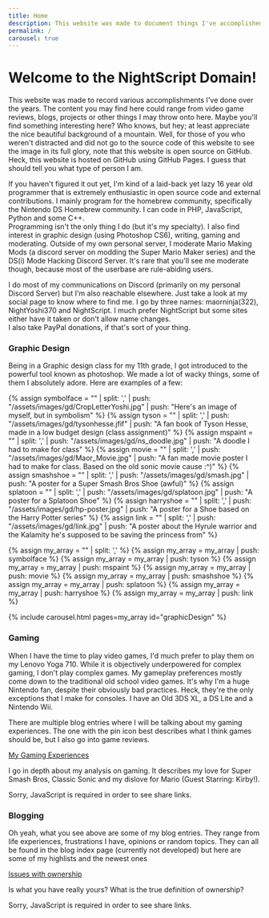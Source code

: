 ```yaml
---
title: Home
description: This website was made to document things I've accomplished over the years. Maybe you'll find something interesting here?
permalink: /
carousel: true
---
```


# Welcome to the NightScript Domain!

This website was made to record various accomplishments I've done over the years. The content you may find here could range from video game reviews, blogs, projects or other things I may throw onto here. Maybe you'll find something interesting here? Who knows, but hey; at least appreciate the nice beautiful background of a mountain. Well, for those of you who weren't distracted and did not go to the source code of this website to see the image in its full glory, note that this website is open source on GitHub. Heck, this website is hosted on GitHub using GitHub Pages. I guess that should tell you what type of person I am.

If you haven't figured it out yet, I'm kind of a laid-back yet lazy 16 year old programmer that is extremely enthusiastic in open source code and external contributions. I mainly program for the homebrew community, specifically the Nintendo DS Homebrew community. I can code in PHP, JavaScript, Python and some C++.     
Programming isn't the only thing I do (but it's my specialty). I also find interest in graphic design (using Photoshop CS6), writing, gaming and moderating. Outside of my own personal server, I moderate Mario Making Mods (a discord server on modding the Super Mario Maker series) and the DS(i) Mode Hacking Discord Server. It's rare that you'll see me moderate though, because most of the userbase are rule-abiding users.

I do most of my communications on Discord (primarily on my personal Discord Server) but I'm also reachable elsewhere. Just take a look at my social page to know where to find me. I go by three names: maorninja(322), NightYoshi370 and NightScript. I much prefer NightScript but some sites either have it taken or don't allow name changes.   
I also take PayPal donations, if that's sort of your thing.

### Graphic Design

Being in a Graphic design class for my 11th grade, I got introduced to the powerful tool known as photoshop. We made a lot of wacky things, some of them I absolutely adore. Here are examples of a few:

{% assign symbolface = "" | split: ',' | push: "/assets/images/gd/CropLetterYoshi.jpg" | push: "Here's an image of myself, but in symbolism" %}
{% assign tyson = "" | split: ',' | push: "/assets/images/gd/tysonhesse.jfif" | push: "A fan book of Tyson Hesse, made in a low budget design (class assignment)" %}
{% assign mspaint = "" | split: ',' | push: "/assets/images/gd/ns_doodle.jpg" | push: "A doodle I had to make for class" %}
{% assign movie = "" | split: ',' | push: "/assets/images/gd/Maor_Movie.jpg" | push: "A fan made movie poster I had to make for class. Based on the old sonic movie cause :^)" %}
{% assign smashshoe = "" | split: ',' | push: "/assets/images/gd/smash.jpg" | push: "A poster for a Super Smash Bros Shoe (awful)" %}
{% assign splatoon = "" | split: ',' | push: "/assets/images/gd/splatoon.jpg" | push: "A poster for a Splatoon Shoe" %}
{% assign harryshoe = "" | split: ',' | push: "/assets/images/gd/hp-poster.jpg" | push: "A poster for a Shoe based on the Harry Potter series" %}
{% assign link = "" | split: ',' | push: "/assets/images/gd/link.jpg" | push: "A poster about the Hyrule warrior and the Kalamity he's supposed to be saving the princess from" %}

{% assign my_array = "" | split: ',' %}
{% assign my_array = my_array | push: symbolface %}
{% assign my_array = my_array | push: tyson %}
{% assign my_array = my_array | push: mspaint %}
{% assign my_array = my_array | push: movie %}
{% assign my_array = my_array | push: smashshoe %}
{% assign my_array = my_array | push: splatoon %}
{% assign my_array = my_array | push: harryshoe %}
{% assign my_array = my_array | push: link %}

{% include carousel.html pages=my_array id="graphicDesign" %}

### Gaming

When I have the time to play video games, I'd much prefer to play them on my Lenovo Yoga 710. While it is objectively underpowered for complex gaming, I don't play complex games. My gameplay preferences mostly come down to the traditional old school video games. It's why I'm a huge Nintendo fan, despite their obviously bad practices. Heck, they're the only exceptions that I make for consoles. I have an Old 3DS XL, a DS Lite and a Nintendo Wii.

There are multiple blog entries where I will be talking about my gaming experiences. The one with the pin icon best describes what I think games should be, but I also go into game reviews.

<div class="card shareCard mb-2">
	<div class="card-body">
		<a class="h5 card-title" href="/blog/gaming">My Gaming Experiences</a>
		<p class="card-text">I go in depth about my analysis on gaming. It describes my love for Super Smash Bros, Classic Sonic and my dislove for Mario (Guest Starring: Kirby!).</p>
		<noscript class="card-text noShare">Sorry, JavaScript is required in order to see share links.</noscript>
	</div>
</div>

### Blogging
Oh yeah, what you see above are some of my blog entries. They range from life experiences, frustrations I have, opinions or random topics. They can all be found in the blog index page (currently not developed) but here are some of my highlists and the newest ones

<div class="card shareCard mb-2">
	<div class="card-body">
		<a class="h5 card-title" href="/blog/ownership-issues">Issues with ownership</a>
		<p class="card-text">Is what you have really yours? What is the true definition of ownership?</p>
		<noscript class="card-text noShare">Sorry, JavaScript is required in order to see share links.</noscript>
	</div>
</div>